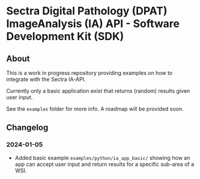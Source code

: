 # Sectra Digital Pathology (DPAT) ImageAnalysis (IA) API - Software Development Kit (SDK)

## About
This is a work in progress repository providing examples on how to integrate with the Sectra IA-API.

Currently only a basic application exist that returns (random) results given user input.

See the `examples` folder for more info. A roadmap will be provided soon.

## Changelog

### 2024-01-05

- Added basic example `examples/python/ia_app_basic/` showing how an app can accept user input and return results for a specific sub-area of a WSI.
